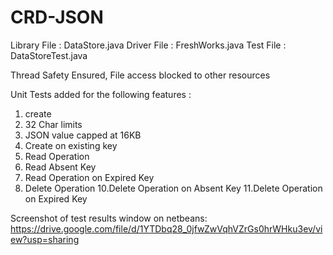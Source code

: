# CRD-JSON
Library File : DataStore.java
Driver File : FreshWorks.java
Test File : DataStoreTest.java

Thread Safety Ensured, 
File access blocked to other resources

Unit Tests added for the following features :
1. create
2. 32 Char limits
3. JSON value capped at 16KB
4. Create on existing key
5. Read Operation
6. Read Absent Key
7. Read Operation on Expired Key
9. Delete Operation
10.Delete Operation on Absent Key
11.Delete Operation on Expired Key

Screenshot of test results window on netbeans: 
https://drive.google.com/file/d/1YTDbq28_0jfwZwVqhVZrGs0hrWHku3ev/view?usp=sharing
